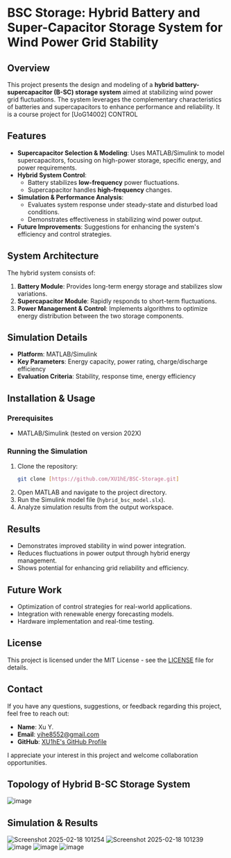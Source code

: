 # BSC Storage: Hybrid Battery and Super-Capacitor Storage System for Wind Power Grid Stability

## Overview
This project presents the design and modeling of a **hybrid battery-supercapacitor (B-SC) storage system** aimed at stabilizing wind power grid fluctuations. The system leverages the complementary characteristics of batteries and supercapacitors to enhance performance and reliability. It is a course project for [UoG14002] CONTROL

## Features
- **Supercapacitor Selection & Modeling**: Uses MATLAB/Simulink to model supercapacitors, focusing on high-power storage, specific energy, and power requirements.
- **Hybrid System Control**:
  - Battery stabilizes **low-frequency** power fluctuations.
  - Supercapacitor handles **high-frequency** changes.
- **Simulation & Performance Analysis**:
  - Evaluates system response under steady-state and disturbed load conditions.
  - Demonstrates effectiveness in stabilizing wind power output.
- **Future Improvements**: Suggestions for enhancing the system's efficiency and control strategies.

## System Architecture
The hybrid system consists of:
1. **Battery Module**: Provides long-term energy storage and stabilizes slow variations.
2. **Supercapacitor Module**: Rapidly responds to short-term fluctuations.
3. **Power Management & Control**: Implements algorithms to optimize energy distribution between the two storage components.

## Simulation Details
- **Platform**: MATLAB/Simulink
- **Key Parameters**: Energy capacity, power rating, charge/discharge efficiency
- **Evaluation Criteria**: Stability, response time, energy efficiency

## Installation & Usage
### Prerequisites
- MATLAB/Simulink (tested on version 202X)

### Running the Simulation
1. Clone the repository:
   ```sh
   git clone [https://github.com/XU1hE/BSC-Storage.git]
   ```
2. Open MATLAB and navigate to the project directory.
3. Run the Simulink model file (`hybrid_bsc_model.slx`).
4. Analyze simulation results from the output workspace.

## Results
- Demonstrates improved stability in wind power integration.
- Reduces fluctuations in power output through hybrid energy management.
- Shows potential for enhancing grid reliability and efficiency.

## Future Work
- Optimization of control strategies for real-world applications.
- Integration with renewable energy forecasting models.
- Hardware implementation and real-time testing.

## License
This project is licensed under the MIT License - see the [LICENSE](LICENSE) file for details.

## Contact

If you have any questions, suggestions, or feedback regarding this project, feel free to reach out:

- **Name**:   Xu Y.
- **Email**:  yihe8552@gmail.com
- **GitHub**: [XU1hE's GitHub Profile](https://github.com/XU1hE)

I appreciate your interest in this project and welcome collaboration opportunities.

## Topology of Hybrid B-SC Storage System

![image](https://github.com/user-attachments/assets/b85c98bd-954a-4c58-870f-9424702516af) 

## Simulation & Results
![Screenshot 2025-02-18 101254](https://github.com/user-attachments/assets/28580bb3-af9d-43d7-b542-a5a3a346ed20)
![Screenshot 2025-02-18 101239](https://github.com/user-attachments/assets/28c88ca2-c0c8-4bcb-8f6b-650c8888a095)
![image](https://github.com/user-attachments/assets/50176fec-c56f-4b94-9f32-557fefe0ee6e)
![image](https://github.com/user-attachments/assets/6ec057d8-430d-48d9-868e-9da6fbf1066f)
![image](https://github.com/user-attachments/assets/064dd8c8-d1ba-46a9-a22c-662d0291335e)

